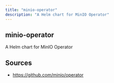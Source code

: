 ```yaml
---
title: "minio-operator"
description: "A Helm chart for MinIO Operator"
---
```


## minio-operator

A Helm chart for MinIO Operator

## Sources

- https://github.com/minio/operator

